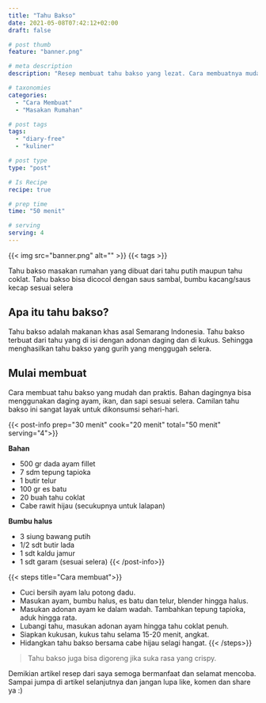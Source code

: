 ```yaml
---
title: "Tahu Bakso"
date: 2021-05-08T07:42:12+02:00
draft: false

# post thumb
feature: "banner.png"

# meta description
description: "Resep membuat tahu bakso yang lezat. Cara membuatnya mudah dan gampang di pelajari."

# taxonomies
categories:
  - "Cara Membuat"
  - "Masakan Rumahan"

# post tags
tags:
  - "diary-free"
  - "kuliner"

# post type
type: "post"

# Is Recipe
recipe: true

# prep time
time: "50 menit"

# serving
serving: 4
---
```


{{< img src="banner.png" alt="" >}}
{{< tags >}}

Tahu bakso masakan rumahan yang dibuat dari tahu putih maupun tahu coklat. Tahu bakso bisa dicocol dengan saus sambal, bumbu kacang/saus kecap sesuai selera

## Apa itu tahu bakso?

Tahu bakso adalah makanan khas asal Semarang Indonesia. Tahu bakso terbuat dari tahu yang di isi dengan adonan daging dan di kukus. Sehingga menghasilkan tahu bakso yang gurih yang menggugah selera.

## Mulai membuat

Cara membuat tahu bakso yang mudah dan praktis. Bahan dagingnya bisa menggunakan daging ayam, ikan, dan sapi sesuai selera. Camilan tahu bakso ini sangat layak untuk dikonsumsi sehari-hari.

{{< post-info prep="30 menit" cook="20 menit" total="50 menit" serving="4">}}

__Bahan__

-   500 gr dada ayam fillet
-   7 sdm tepung tapioka
-   1 butir telur
-   100 gr es batu
-   20 buah tahu coklat
-   Cabe rawit hijau (secukupnya untuk lalapan)

__Bumbu halus__

-   3 siung bawang putih
-   1/2 sdt butir lada
-   1 sdt kaldu jamur
-   1 sdt garam (sesuai selera)
{{< /post-info>}}

{{< steps title="Cara membuat">}}
- Cuci bersih ayam lalu potong dadu.
- Masukan ayam, bumbu halus, es batu dan telur, blender hingga halus.
- Masukan adonan ayam ke dalam wadah. Tambahkan tepung tapioka, aduk hingga rata.
- Lubangi tahu, masukan adonan ayam hingga tahu coklat penuh.
- Siapkan kukusan, kukus tahu selama 15-20 menit, angkat.
- Hidangkan tahu bakso bersama cabe hijau selagi hangat.
{{< /steps>}}

> Tahu bakso juga bisa digoreng jika suka rasa yang crispy.

Demikian artikel resep dari saya semoga bermanfaat dan selamat mencoba. Sampai jumpa di artikel selanjutnya dan jangan lupa like, komen dan share ya :)